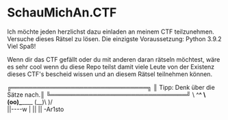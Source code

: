# SchauMichAn.CTF
Ich möchte jeden herzlichst dazu einladen an meinem CTF teilzunehmen. Versuche dieses Rätsel zu lösen.
Die einzigste Voraussetzung: Python 3.9.2 Viel Spaß! 

Wenn dir das CTF gefällt oder du mit anderen daran rätseln möchtest, wäre es sehr cool wenn du diese Repo teilst damit viele
Leute von der Existenz dieses CTF's bescheid wissen und an diesem Rätsel teilnehmen können.

 ╔════════════════════════════════╗
 ║ Tipp: Denk über die Sätze nach.║
 ╚════════════════════════════════╝
        \   ^__^
         \  (oo)\_______
            (__)\       )\/\
                ||----w |
                ||     ||
-Ar1sto
